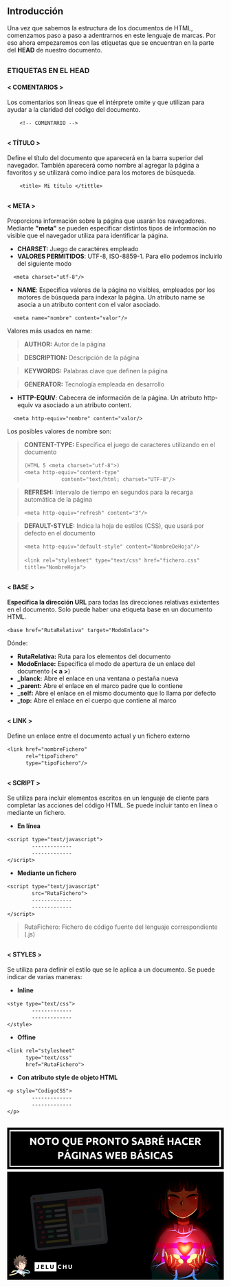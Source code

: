 ## Introducción
Una vez que sabemos la estructura de los documentos de HTML, comenzamos paso a paso a adentrarnos en este lenguaje de marcas. Por eso ahora empezaremos con las etiquetas que se encuentran en la parte del **HEAD** de nuestro documento.

##

### ETIQUETAS EN EL HEAD
#### < COMENTARIOS >
Los comentarios son líneas que el intérprete omite y que utilizan para ayudar a la claridad del código del documento.
```
	<!-- COMENTARIO -->
```
##
#### < TÍTULO >
Define el título del documento que aparecerá en la barra superior del navegador. También aparecerá como nombre al agregar la página a favoritos y se utilizará como índice para los motores de búsqueda.
```
	<title> Mi título </tittle>
```
##
####  < META >
Proporciona información sobre la página que usarán los navegadores. Mediante **"meta"** se pueden especificar distintos tipos de información no visible que el navegador utiliza para identificar la página.
- **CHARSET:**  Juego de caractéres empleado
- **VALORES PERMITIDOS**: UTF-8, ISO-8859-1. Para ello podemos incluirlo del siguiente modo
```
  <meta charset="utf-8"/>
```
 - **NAME**: Especifica valores de la página no visibles, empleados por los motores de búsqueda para indexar la página. Un atributo name se asocia a un atributo content con el valor asociado.
```
  <meta name="nombre" content="valor"/>
```
Valores más usados en name:
> **AUTHOR:** Autor de la página

> **DESCRIPTION:** Descripción de la página

> **KEYWORDS:** Palabras clave que definen la página

>	**GENERATOR:** Tecnología empleada en desarrollo

 - **HTTP-EQUIV**: Cabecera de información de la página. Un atributo http-equiv va asociado a un atributo content.
```
  <meta http-equiv="nombre" content="valor/>
```
Los posibles valores de nombre son:
> **CONTENT-TYPE:** Especifica el juego de caracteres utilizando en el documento
> ```
> (HTML 5 <meta charset="utf-8">)
> <meta http-equiv="content-type"
>             content="text/html; charset="UTF-8"/>
>  ```

> **REFRESH:** Intervalo de tiempo en segundos para la recarga automática de la página
> ```
> <meta http-equiv="refresh" content="3"/>
> ```

> **DEFAULT-STYLE:** Indica la hoja de estilos (CSS), que usará por defecto en el documento
> ```
> <meta http-equiv="default-style" content="NombreDeHoja"/>
>
> <link rel="stylesheet" type="text/css" href="fichero.css" tittle="NombreHoja">
> ```
  ##
  #### < BASE >
  **Especifica la dirección URL** para todas las direcciones relativas exixtentes en el documento. Solo puede haber una etiqueta base en un documento HTML.
  ```
  <base href="RutaRelativa" target="ModoEnlace">
  ```
Dónde:
- **RutaRelativa:** Ruta para los elementos del documento
- **ModoEnlace:** Especifica el modo de apertura de un enlace del documento (**< a >**)
- **_blanck:** Abre el enlace en una ventana o pestaña nueva
- **_parent:** Abre el enlace en el marco padre que lo contiene
- **_self:** Abre el enlace en el mismo documento que lo llama por defecto
- **_top:** Abre el enlace en el cuerpo que contiene al marco
##
#### < LINK >

Define un enlace entre el documento actual y un fichero externo
```
<link href="nombreFichero"
	  rel="tipoFichero"
	  type="tipoFichero"/>
```
##
#### < SCRIPT >
Se utiliza para incluir elementos escritos en un lenguaje de cliente para completar las acciones del código HTML. Se puede incluir tanto en línea o mediante un fichero.
- **En línea**
```
<script type="text/javascript">
		-------------
		-------------
</script>
```
- **Mediante un fichero**
```
<script type="text/javascript"
		src="RutaFichero">
		-------------
		-------------
</script>
```
> RutaFichero: Fichero de código fuente del lenguaje correspondiente (.js)

##
#### < STYLES >
 Se utiliza para definir el estilo que se le aplica a un documento. Se puede indicar de varias maneras:
 - **Inline**
```
<stye type="text/css">
		-------------
		-------------
</style>
```
- **Offine**
```
<link rel="stylesheet"
	  type="text/css"
	  href="RutaFichero">
```
- **Con atributo style de objeto HTML**
```
<p style="CodigoCSS">
		-------------
		-------------
</p>
```
##
  ![Etiquetas](./fotos/fotos.png) 
